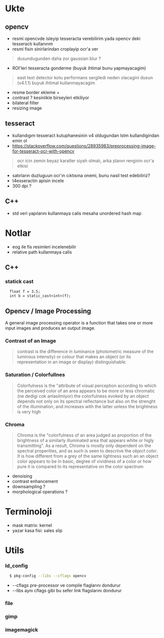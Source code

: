 # Ukte 
## opencv 
 - resmi opencvde isleyip tesseracta verebilirim yada opencv deki tesseractı kullanırım
 - resmi fisin sinirlarindan croplayip ocr'a ver 
 > dusundugunden daha zor
 > gaussian blur ?
 - ROI'leri tesseracta gonderme  (buyuk ihtimal bunu yapmayacagim)
 > east text detector  kotu performans sergiledi neden olacagini dusun (v4.1.1) buyuk ihtimal kullanmayacagim
 - resme border ekleme +
 - contrast ? kesinlikle birseyleri etkiliyor
 - bilateral filter
 - resizing image

 ## tesseract
 - kullandıgım tesseract kutuphanesinin v4 oldugundan lstm kullandigindan emin ol
 - https://stackoverflow.com/questions/28935983/preprocessing-image-for-tesseract-ocr-with-opencv
 > ocr icin zemin beyaz karatler siyah olmalı, arka planın renginin ocr'a etkisi 
 - satırların duzluguun ocr'ın cıktısına onemi, bunu nasil test edebiliriz?
 - t4esseractin apisin incele
 - 300 dpi ?

 ## C++
 - std veri yapılarını kullanmaya calis mesaha unordered hash map

# Notlar
 - eog ile fis resimleri incelenebilir
 - relative path kullanmaya calis

 ## C++
 ### statick cast
 ```code
   float f = 3.5; 
   int b = static_cast<int>(f); 
 ```

## Opencv / Image Processing
A general image processing operator is a function that takes one or more input images and produces an output image.

### Contrast of an Image
> contrast is the difference in luminance (photometric measure of the luminous intensity) or colour that makes an object (or its representation in an image or display) distinguishable.
### Saturation / Colorfullnes
> Colorfulness is the "attribute of visual perception according to which the perceived color of an area appears to be more or less chromatic (ne dedigi cok anlasilmiyor) the colorfulness evoked by an object depends not only on its spectral reflectance but also on the strenght of the illumination, and increases with the latter unless the brightness is very high
### Chroma
> Chroma is the "colorfulness of an area judged as proportion of the brightness of a similarly illuminated area that appears white or higly transmitting". As a result, Chroma is mostly only dependent on the spectral properities,  and as such is seen to descriive the _object color_. It is how different from a grey of the same lightness such an an object color appears to be
> in basic, degree of vividness of a color or how pure it is compared to its representative on the color spectrum

- denoising
- contrast enhancement 
- downsampling ?
- morphological operations ?

# Terminoloji
 - mask matrix: kernel
 - yazar kasa fisi: sales slip
  

# Utils

### ld_config
```sh
  $ pkg-config --libs --cflags opencv 
 ```
- --cflags pre-processor ve compile flaglarını dondurur 
- --libs aynı cflags gibi bu sefer link flagslarını dondurur
 
### file 
### gimp
### imagemagick